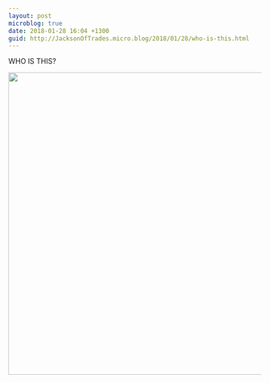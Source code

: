 ```yaml
---
layout: post
microblog: true
date: 2018-01-28 16:04 +1300
guid: http://JacksonOfTrades.micro.blog/2018/01/28/who-is-this.html
---
```

WHO IS THIS?

<img src="http://JacksonOfTrades.micro.blog/uploads/2018/0ca6f5c875.jpg" width="600" height="600" />
